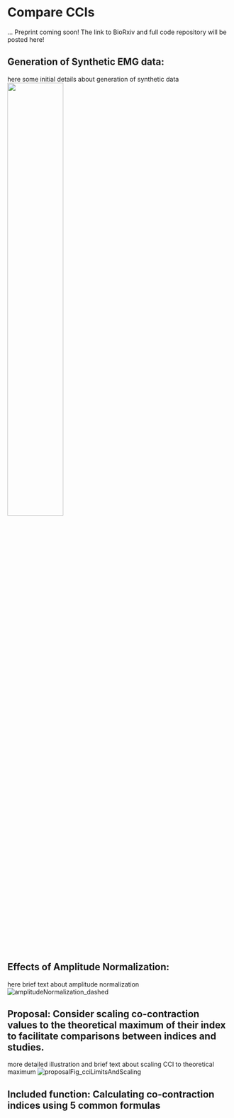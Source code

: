 # Compare CCIs
...
Preprint coming soon! The link to BioRxiv and full code repository will be posted here!

## Generation of Synthetic EMG data:
here some initial details about generation of synthetic data
<img src="**https://user-images.githubusercontent.com/16319829/81180309-2b51f000-8fee-11ea-8a78-ddfe8c3412a7.png**" width=50% height=50%>
## Effects of Amplitude Normalization: 
here brief text about amplitude normalization
![amplitudeNormalization_dashed](https://github.com/user-attachments/assets/d12aa69b-757b-4196-a838-64afe6d092e2)

## Proposal: Consider scaling co-contraction values to the theoretical maximum of their index to facilitate comparisons between indices and studies.
more detailed illustration and brief text about scaling CCI to theoretical maximum
![proposalFig_cciLimitsAndScaling](https://github.com/user-attachments/assets/c7ddafe9-ec5a-47cc-87ac-4413cc5fbf0d)

## Included function: Calculating co-contraction indices using 5 common formulas

